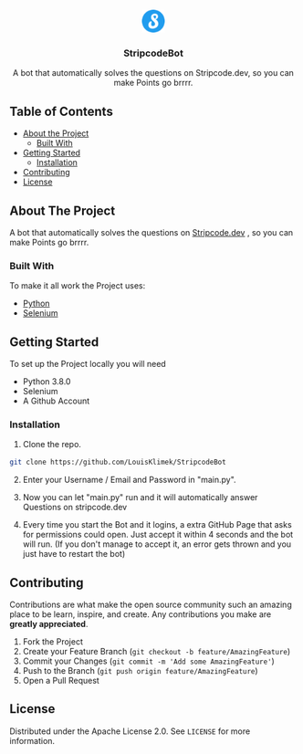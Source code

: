 <!-- PROJECT LOGO -->
<br />
<p align="center">
  <a href="https://github.com/LouisKlimek/StripcodeBot">
    <img src="logo.png" alt="StripcodeBot" width="40" height="40">
  </a>

  <h3 align="center">StripcodeBot</h3>

  <p align="center">
    A bot that automatically solves the questions on Stripcode.dev, so you can make Points go brrrr.
    <br />
  </p>
</p>



<!-- TABLE OF CONTENTS -->
## Table of Contents

* [About the Project](#about-the-project)
  * [Built With](#built-with)
* [Getting Started](#getting-started)
  * [Installation](#installation)
* [Contributing](#contributing)
* [License](#license)



<!-- ABOUT THE PROJECT -->
## About The Project

A bot that automatically solves the questions on [Stripcode.dev](https://stripcode.dev) , so you can make Points go brrrr.

### Built With
To make it all work the Project uses:
* [Python](https://www.python.org/)
* [Selenium](https://www.selenium.dev/)

<!-- GETTING STARTED -->
## Getting Started

To set up the Project locally you will need
* Python 3.8.0
* Selenium
* A Github Account

### Installation

1. Clone the repo.
```sh
git clone https://github.com/LouisKlimek/StripcodeBot
```
2. Enter your Username / Email and Password in "main.py".

3. Now you can let "main.py" run and it will automatically answer Questions on stripcode.dev

4. Every time you start the Bot and it logins, a extra GitHub Page that asks for permissions could open. Just accept it within 4 seconds and the bot will run. (If you don't manage to accept it, an error gets thrown and you just have to restart the bot)


<!-- CONTRIBUTING -->
## Contributing

Contributions are what make the open source community such an amazing place to be learn, inspire, and create. Any contributions you make are **greatly appreciated**.

1. Fork the Project
2. Create your Feature Branch (`git checkout -b feature/AmazingFeature`)
3. Commit your Changes (`git commit -m 'Add some AmazingFeature'`)
4. Push to the Branch (`git push origin feature/AmazingFeature`)
5. Open a Pull Request



<!-- LICENSE -->
## License

Distributed under the Apache License 2.0. See `LICENSE` for more information.
